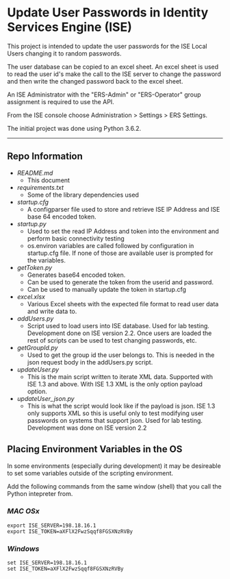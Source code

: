 
# Update User Passwords in Identity Services Engine (ISE) 


This project is intended to update the user passwords for the ISE Local Users changing it to random passwords.

The user database can be copied to an excel sheet. An excel sheet is used to read the user id's make the call to the ISE server to change the password and then write the changed password back to the excel sheet.

An ISE Administrator with the "ERS-Admin" or "ERS-Operator" group assignment is required to use the API. 

From the ISE console choose Administration > Settings > ERS Settings.

The initial project was done using Python 3.6.2.

 
--- 

## Repo Information
* *README.md*
	* This document
* *requirements.txt*
	* Some of the library dependencies used
* *startup.cfg*
	* A configparser file used to store and retrieve ISE IP Address and ISE base 64 encoded token.
* *startup.py*
	* Used to set the read IP Address and token into the environment and perform basic connectivity testing
	* os.environ variables are called followed by configuration in startup.cfg file. If none of those are available user is prompted for the variables.
* *getToken.py*
	* Generates base64 encoded token.
	* Can be used to generate the token from the userid and password.
	* Can be used to manually update the token in startup.cfg
* *excel.xlsx*
	* Various Excel sheets with the expected file format to read user data and write data to.
* *addUsers.py*
	* Script used to load users into ISE database. Used for lab testing. Development done on ISE version 2.2. 
Once users are loaded the rest of scripts can be used to test changing passwords, etc.
* *getGroupId.py*
	* Used to get the group id the user belongs to. This is needed in the json request body in the addUsers.py script.
* *updateUser.py*
	* This is the main script written to iterate XML data.
Supported with ISE 1.3 and above. With ISE 1.3 XML is the only option payload option.
* *updateUser_json.py*
	* This is what the script would look like if the payload is json. ISE 1.3 only supports XML so this is useful
only to test modifying user passwords on systems that support json.
Used for lab testing. Development was done on ISE version 2.2



## Placing Environment Variables in the OS
In some environments (especially during development) it may be desireable to set some variables outside of the scripting environment.

Add the following commands from the same window (shell) that you call the Python intepreter from.

### ***MAC OSx***
```
export ISE_SERVER=198.18.16.1
export ISE_TOKEN=aXFlX2FwzSqqf8FGSXNzRVBy
```

### ***Windows***
```
set ISE_SERVER=198.18.16.1
set ISE_TOKEN=aXFlX2FwzSqqf8FGSXNzRVBy
```



	
 